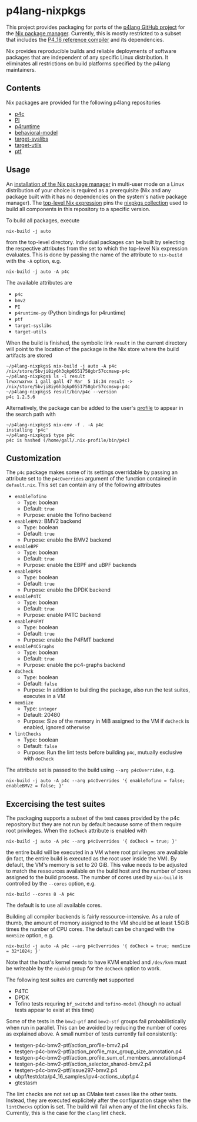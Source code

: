# p4lang-nixpkgs

This project provides packaging for parts of the [p4lang GitHub
project](https://github.com/p4lang) for the [Nix package
manager](https://nixos.org/). Currently, this is mostly restricted to
a subset that includes the [P4_16 reference
compiler](https://github.com/p4lang/p4c) and its dependencies.

Nix provides reproducible builds and reliable deployments of software
packages that are independent of any specific Linux distribution. It
eliminates all restrictions on build platforms specified by the p4lang
maintainers.

## Contents

Nix packages are provided for the following p4lang repositories

   * [p4c](https://github.com/p4lang/p4c)
   * [PI](https://github.com/p4lang/PI)
   * [p4runtime](https://github.com/p4lang/p4runtime)
   * [behavioral-model](https://github.com/p4lang/behavioral-model)
   * [target-syslibs](https://github.com/p4lang/target-syslibs)
   * [target-utils](https://github.com/p4lang/target-utils)
   * [ptf](https://github.com/p4lang/ptf)

## Usage

An [installation of the Nix package
manager](https://nixos.org/download/) in multi-user mode on a Linux
distribution of your choice is required as a prerequisite (Nix and any
package built with it has no dependencies on the system's native
package manager). The [top-level Nix expression](/default.nix) pins
the [nixpkgs collection](https://github.com/NixOS/nixpkgs) used to
build all components in this repository to a specific version.

To build all packages, execute

```
nix-build -j auto
```

from the top-level directory. Individual packages can be built by
selecting the respective attributes from the set to which the
top-level Nix expression evaluates. This is done by passing the name
of the attribute to `nix-build` with the `-A` option, e.g.

```
nix-build -j auto -A p4c
```

The available attributes are

   * `p4c`
   * `bmv2`
   * `PI`
   * `p4runtime-py` (Python bindings for p4runtime)
   * `ptf`
   * `target-syslibs`
   * `target-utils`

When the build is finished, the symbolic link `result` in the current
directory will point to the location of the package in the Nix store
where the build artifacts are stored

```
~/p4lang-nixpkgs$ nix-build -j auto -A p4c
/nix/store/5bvji8iy6h3qkp0551758gbr57ccmswp-p4c
~/p4lang-nixpkgs$ ls -l result
lrwxrwxrwx 1 gall gall 47 Mar  5 16:34 result -> /nix/store/5bvji8iy6h3qkp0551758gbr57ccmswp-p4c
~/p4lang-nixpkgs$ result/bin/p4c --version
p4c 1.2.5.6
```

Alternatively, the package can be added to the user's
[profile](https://nix.dev/manual/nix/2.24/package-management/profiles)
to appear in the search path with

```
~/p4lang-nixpkgs$ nix-env -f . -A p4c
installing 'p4c'
~/p4lang-nixpkgs$ type p4c
p4c is hashed (/home/gall/.nix-profile/bin/p4c)
```

## Customization

The `p4c` package makes some of its settings overridable by passing an
attribute set to the `p4cOverrides` argument of the function contained
in `default.nix`. This set can contain any of the following attributes

   * `enableTofino`
     * Type: boolean
     * Default: `true`
     * Purpose: enable the Tofino backend
   * `enableBMV2`: BMV2 backend
     * Type: boolean
     * Default: `true`
     * Purpose: enable the BMV2 backend
   * `enableBPF`
     * Type: boolean
     * Default: `true`
     * Purpose: enable the EBPF and uBPF backends
   * `enableDPDK`
     * Type: boolean
     * Default: `true`
     * Purpose: enable the DPDK backend
   * `enableP4TC`
     * Type: boolean
     * Default: `true`
     * Purpose: enable P4TC backend
   * `enableP4FMT`
     * Type: boolean
     * Default: `true`
     * Purpose: enable the P4FMT backend
   * `enableP4CGraphs`
     * Type: boolean
     * Default: `true`
     * Purpose: enable the pc4-graphs backend
   * `doCheck`
     * Type: boolean
     * Default: `false`
     * Purpose: In addition to building the package, also run the test
       suites, executes in a VM
   * `memSize`
      * Type: `integer`
      * Default: 20480
      * Purpose: Size of the memory in MiB assigned to the VM if
        `doCheck` is enabled, ignored otherwise
   * `lintChecks`
     * Type: boolean
     * Default: `false`
     * Purpose: Run the lint tests before building `p4c`, mutually
       exclusive with `doCheck`

The attribute set is passed to the build using `--arg p4cOverrides`, e.g.

```
nix-build -j auto -A p4c --arg p4cOverrides '{ enableTofino = false; enableBMV2 = false; }'
```

## Excercising the test suites

The packaging supports a subset of the test cases provided by the p4c
repository but they are not run by default because some of them
require root privileges. When the `doCheck` attribute is enabled with

```
nix-build -j auto -A p4c --arg p4cOverrides '{ doCheck = true; }'
```

the entire build will be executed in a VM where root privileges are
available (in fact, the entire build is executed as the root user
inside the VM). By default, the VM's memory is set to 20 GiB. This
value needs to be adjusted to match the ressources available on the
build host and the number of cores assigned to the build process. The
number of cores used by `nix-build` is controlled by the `--cores`
option, e.g.

```
nix-build --cores 8 -A p4c
```

The default is to use all available cores.

Building all compiler backends is fairly ressource-intensive. As a
rule of thumb, the amount of memory assigned to the VM should be at
least 1.5GiB times the number of CPU cores. The default can be changed
with the `memSize` option, e.g.

```
nix-build -j auto -A p4c --arg p4cOverrides '{ doCheck = true; memSize = 32*1024; }'
```

Note that the host's kernel needs to have KVM enabled and `/dev/kvm`
must be writeable by the `nixbld` group for the `doCheck` option to
work.

The following test suites are currently **not** supported

   * P4TC
   * DPDK
   * Tofino tests requring `bf_switchd` and `tofino-model` (though no
     actual tests appear to exist at this time)

Some of the tests in the `bmv2-ptf` and `bmv2-stf` groups fail
probabilistically when run in parallel. This can be avoided by
reducing the number of cores as explained above. A small number of
tests currently fail consistently:

   * testgen-p4c-bmv2-ptf/action_profile-bmv2.p4
   * testgen-p4c-bmv2-ptf/action_profile_max_group_size_annotation.p4
   * testgen-p4c-bmv2-ptf/action_profile_sum_of_members_annotation.p4
   * testgen-p4c-bmv2-ptf/action_selector_shared-bmv2.p4
   * testgen-p4c-bmv2-ptf/issue297-bmv2.p4
   * ubpf/testdata/p4_16_samples/ipv4-actions_ubpf.p4
   * gtestasm

The lint checks are not set up as CMake test cases like the other
tests. Instead, they are executed explicitely after the configuration
stage when the `lintChecks` option is set. The build will fail when
any of the lint checks fails. Currently, this is the case for the
`clang` lint check.
